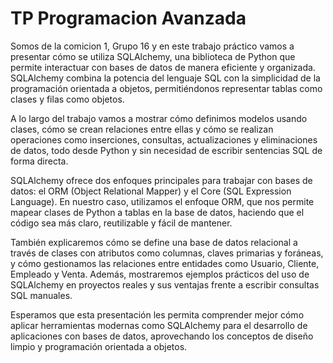 # TP Programacion Avanzada 

Somos de la comicion 1, Grupo 16 y en este trabajo práctico vamos a presentar cómo se utiliza SQLAlchemy, una biblioteca de Python que permite interactuar con bases de datos de manera eficiente y organizada. SQLAlchemy combina la potencia del lenguaje SQL con la simplicidad de la programación orientada a objetos, permitiéndonos representar tablas como clases y filas como objetos.

A lo largo del trabajo vamos a mostrar cómo definimos modelos usando clases, cómo se crean relaciones entre ellas y cómo se realizan operaciones como inserciones, consultas, actualizaciones y eliminaciones de datos, todo desde Python y sin necesidad de escribir sentencias SQL de forma directa.

SQLAlchemy ofrece dos enfoques principales para trabajar con bases de datos: el ORM (Object Relational Mapper) y el Core (SQL Expression Language). En nuestro caso, utilizamos el enfoque ORM, que nos permite mapear clases de Python a tablas en la base de datos, haciendo que el código sea más claro, reutilizable y fácil de mantener.

También explicaremos cómo se define una base de datos relacional a través de clases con atributos como columnas, claves primarias y foráneas, y cómo gestionamos las relaciones entre entidades como Usuario, Cliente, Empleado y Venta. Además, mostraremos ejemplos prácticos del uso de SQLAlchemy en proyectos reales y sus ventajas frente a escribir consultas SQL manuales.

Esperamos que esta presentación les permita comprender mejor cómo aplicar herramientas modernas como SQLAlchemy para el desarrollo de aplicaciones con bases de datos, aprovechando los conceptos de diseño limpio y programación orientada a objetos.
